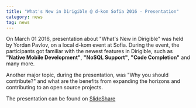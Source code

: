 ```yaml
---
title: "What's New in Dirigible @ d-kom Sofia 2016 - Presentation"
category: news
tag: news
---
```


On March 01 2016, presentation about "What's New in Dirigible" was held by Yordan Pavlov, on a local d-kom event at Sofia. During the event, the participants got familiar with the newest features in Dirigible, such as **"Native Mobile Development"**, **"NoSQL Support"**, **"Code Completion"** and many more.

Another major topic, during the presentation, was "Why you should contribute?" and what are the benefits from expanding the horizons and contributing to an open source projects.

The presentation can be found on [SlideShare](http://www.slideshare.net/JordanPavlov/dirigible-whats-new-59620629)
